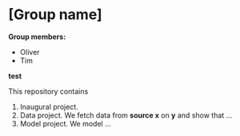 # \[Group name\]

**Group members:**
- Oliver
- Tim 

**test**

This repository contains  
1. Inaugural project. 
2. Data project. We fetch data from **source x** on **y** and show that ...
3. Model project. We model ...
